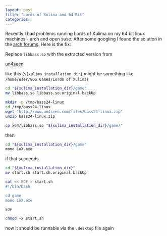```yaml
---
layout: post
title: "Lords of Xulima and 64 Bit"
categories:
---
```


Recently I had problems running Lords of Xulima on my 64 bit linux machines - arch and open suse. After some googling I found the solution in the [arch forums](https://bbs.archlinux.org/viewtopic.php?id=206520). Here is the fix:

Replace `libbass.so` with the extracted version from

[un4seen](http://www.un4seen.com/download.php?bass24-linux)

like this (`${xulima_installation_dir}` might be something like `/home/user/GOG Games/Lords of Xulima`)

``` bash
cd "${xulima_installation_dir}/game"
mv libbass.so libbass.so.original.backUp

mkdir -p /tmp/bass24-linux
cd /tmp/bass24-linux
wget "http://www.un4seen.com/files/bass24-linux.zip"
unzip bass24-linux.zip

cp x64/libbass.so "${xulima_installation_dir}/game/"
```

then

``` bash
cd "${xulima_installation_dir}/game"
mono LoX.exe
```

if that succeeds

``` bash
cd "${xulima_installation_dir}"
mv start.sh start.sh.original.backUp

cat << EOF > start.sh
#!/bin/bash

cd game
mono LoX.exe

EOF

chmod +x start.sh

```

now it should be runnable via the `.desktop` file again
